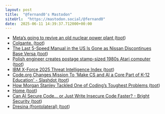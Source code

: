 ```yaml
---
layout: post
title:  "@fernand0's Mastodon"
siteUrl:  "https://mastodon.social/@fernand0"
date:  2025-06-11 14:39:37.712000+00:00
---
```

*  [Meta’s going to revive an old nuclear power plant ](https://www.theverge.com/news/678784/metas-going-to-revive-an-old-nuclear-power-plan) ([toot](https://mastodon.social/@fernand0/114665244439840983))
*  [Colgante. ](https://avecesunafoto.wordpress.com/2025/06/11/colgante) ([toot](https://mastodon.social/@fernand0/114665221150564693))
*  [The Last 5-Speed Manual in the US Is Gone as Nissan Discontinues Base Versa ](https://www.thedrive.com/news/the-last-5-speed-manual-in-the-us-is-gone-as-nissan-discontinues-base-vers) ([toot](https://mastodon.social/@fernand0/114664946554196310))
*  [Polish engineer creates postage stamp-sized 1980s Atari computer ](https://arstechnica.com/gadgets/2025/06/polish-engineer-creates-postage-stamp-sized-1980s-atari-computer) ([toot](https://mastodon.social/@fernand0/114664641537536742))
*  [IBM X-Force 2025 Threat Intelligence Index ](https://www.ibm.com/thought-leadership/institute-business-value/report/2025-threat-intelligence-inde) ([toot](https://mastodon.social/@fernand0/114664535263023991))
*  [Code.org Changes Mission To 'Make CS and AI a Core Part of K-12 Education' - Slashdot ](https://news.slashdot.org/story/25/06/04/1323220/codeorg-changes-mission-to-make-cs-and-ai-a-core-part-of-k-12-educatio) ([toot](https://mastodon.social/@fernand0/114664167865971811))
*  [How Morgan Stanley Tackled One of Coding’s Toughest Problems  ](https://www.wsj.com/articles/how-morgan-stanley-tackled-one-of-codings-toughest-problems-4f465959) ([toot](https://mastodon.social/@fernand0/114663926487888277))
*  [Home ](https://podstandards.org) ([toot](https://mastodon.social/@fernand0/114663865772902208))
*  [Can AI Secure Code… or Just Write Insecure Code Faster? - Bright Security ](https://www.brightsec.com/blog/can-ai-secure-code-or-just-write-insecure-code-faster) ([toot](https://mastodon.social/@fernand0/114662094557551326))
*  [Dresina (frontolateral)  ](https://www.flickr.com/photos/fernand0/54558992512/) ([toot](https://mastodon.social/@fernand0/114662068343306045))
